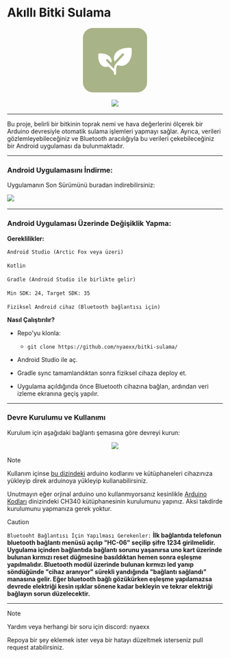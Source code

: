 # Akıllı Bitki Sulama
<p align="center">
  <img src="https://github.com/nyaexx/bitki-sulama/blob/main/.github/bitkisulamalogo.png" width="150px">
</p>


<p align="center">
  <a href="https://github.com/nyaexx/bitki-sulama/releases">
    <img src="https://img.shields.io/github/downloads/nyaexx/bitki-sulama/total.svg?label=Toplam%20indirmeler">
  </a>
</p>

---
Bu proje, belirli bir bitkinin toprak nemi ve hava değerlerini ölçerek bir Arduino devresiyle otomatik sulama işlemleri yapmayı sağlar. Ayrıca, verileri gözlemleyebileceğiniz ve Bluetooth aracılığıyla bu verileri çekebileceğiniz bir Android uygulaması da bulunmaktadır.

---
### Android Uygulamasını İndirme:

Uygulamanın Son Sürümünü buradan indirebilirsiniz:

[![](https://img.shields.io/badge/Bitki%20Sulama-n1.1-blue)](https://github.com/nyaexx/bitki-sulama/releases/tag/n1.1)

---

### Android Uygulaması Üzerinde Değişiklik Yapma:

**Gereklilikler:**

    Android Studio (Arctic Fox veya üzeri)

    Kotlin

    Gradle (Android Studio ile birlikte gelir)

    Min SDK: 24, Target SDK: 35

    Fiziksel Android cihaz (Bluetooth bağlantısı için)

**Nasıl Çalıştırılır?**

- Repo'yu klonla:

  -  ``git clone https://github.com/nyaexx/bitki-sulama/``

- Android Studio ile aç.

- Gradle sync tamamlandıktan sonra fiziksel cihaza deploy et.

- Uygulama açıldığında önce Bluetooth cihazına bağlan, ardından veri izleme ekranına geçiş yapılır.

---

### Devre Kurulumu ve Kullanımı
Kurulum için aşağıdaki bağlantı şemasına göre devreyi kurun:
<p align="center">
  <img src="https://github.com/nyaexx/bitki-sulama/blob/main/Arduino%20Kodlar%C4%B1/BaglantiSemasi.png" width="">
</p>

> [!NOTE]
> Kullanım içinse [bu dizindeki](https://github.com/nyaexx/bitki-sulama/tree/main/Arduino%20Kodlar%C4%B1) arduino kodlarını ve kütüphaneleri cihazınıza yükleyip direk arduinoya yükleyip kullanabilirsiniz.
>
> Unutmayın eğer orjinal arduino uno kullanmıyorsanız kesinlikle [Arduino Kodları](https://github.com/nyaexx/bitki-sulama/tree/main/Arduino%20Kodlar%C4%B1) dinizindeki CH340 kütüphanesinin kurulumunu yapınız. Aksi takdirde kurulumunu yapmanıza gerek yoktur.

> [!CAUTION]
> ``Bluetooht Bağlantısı İçin Yapılması Gerekenler:``
**İlk bağlantıda telefonun bluetooth bağlantı menüsü açılıp "HC-06" seçilip şifre 1234 girilmelidir.
Uygulama içinden bağlantıda bağlantı sorunu yaşanırsa uno kart üzerinde bulunan kırmızı reset düğmesine basıldıktan hemen sonra eşleşme yapılmalıdır.
Bluetooth modül üzerinde bulunan kırmızı led yanıp söndüğünde "cihaz aranıyor" sürekli yandığında "bağlantı sağlandı" manasına gelir.
Eğer bluetooth bağlı gözükürken eşleşme yapılamazsa devrede elektriği kesin ışıklar sönene kadar bekleyin ve tekrar elektriği bağlayın sorun düzelecektir.**



---

> [!NOTE]
> Yardım veya herhangi bir soru için discord: nyaexx
> 
> Repoya bir şey eklemek ister veya bir hatayı düzeltmek isterseniz pull request atabilirsiniz.

